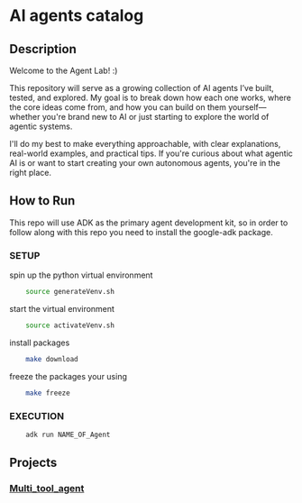# AI agents catalog

## Description

Welcome to the Agent Lab! :)

This repository will serve as a growing collection of AI agents I’ve built, tested, and explored. My goal is to break down how each one works, where the core ideas come from, and how you can build on them yourself—whether you're brand new to AI or just starting to explore the world of agentic systems.

I'll do my best to make everything approachable, with clear explanations, real-world examples, and practical tips. If you're curious about what agentic AI is or want to start creating your own autonomous agents, you're in the right place. 

## How to Run

This repo will use ADK as the primary agent development kit, so in order to follow along with this repo you need to install the google-adk package.

### SETUP
spin up the python virtual environment
``` bash
    source generateVenv.sh
```

start the virtual environment
``` bash
    source activateVenv.sh
```
install packages
``` bash
    make download
```

freeze the packages your using
``` bash
    make freeze
```

### EXECUTION

``` bash
    adk run NAME_OF_Agent
```

## Projects

### [Multi_tool_agent](./multi_tool_agent/)
